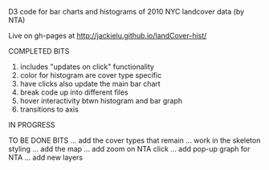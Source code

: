 D3 code for bar charts and histograms of 2010 NYC landcover data (by NTA) 

Live on gh-pages at http://jackielu.github.io/landCover-hist/


COMPLETED BITS
1) includes "updates on click" functionality 
2) color for histogram are cover type specific
3) have clicks also update the main bar chart
4) break code up into different files
5) hover interactivity btwn histogram and bar graph
6) transitions to axis


IN PROGRESS




TO BE DONE BITS
...  add the cover types that remain
...  work in the skeleton styling
...  add the map
...  add zoom on NTA click
...  add pop-up graph for NTA
...  add new layers